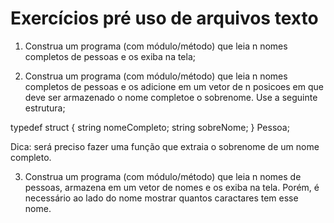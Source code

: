 # Exercícios pré uso de arquivos texto

1) Construa um programa (com módulo/método) que leia n nomes completos de pessoas e os exiba na tela;

2) Construa um programa (com módulo/método) que leia n nomes completos de pessoas e os adicione em um vetor de n posicoes em que deve ser armazenado o nome completoe o sobrenome. Use a seguinte estrutura;

typedef struct {
    string nomeCompleto;
    string sobreNome;
} Pessoa;

Dica: será preciso fazer uma função que extraia o sobrenome de um nome completo.

3) Construa um programa (com módulo/método) que leia n nomes de pessoas, armazena em um vetor de nomes e os exiba na tela. Porém, é necessário ao lado do nome mostrar quantos caractares tem esse nome.